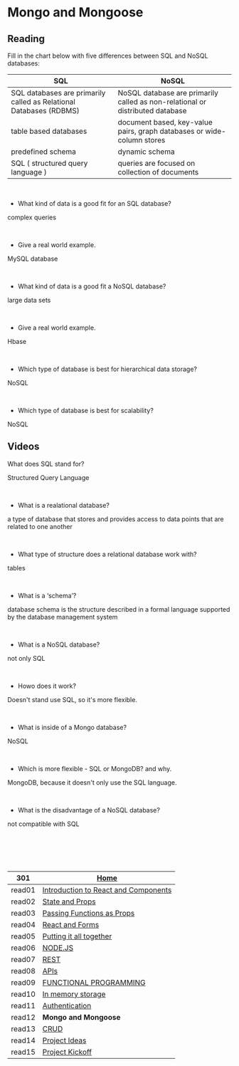 # Mongo and Mongoose

## Reading

Fill in the chart below with five differences between SQL and NoSQL databases:


| SQL	| NoSQL |
| - | - |
| SQL databases are primarily called as Relational Databases (RDBMS) | NoSQL database are primarily called as non-relational or distributed database |
| table based databases | document based, key-value pairs, graph databases or wide-column stores |
| predefined schema | dynamic schema |
| SQL ( structured query language ) | queries are focused on collection of documents |



&nbsp;


* What kind of data is a good fit for an SQL database?

complex queries

&nbsp;


* Give a real world example.

MySQL database

&nbsp;


* What kind of data is a good fit a NoSQL database?

large data sets

&nbsp;


* Give a real world example.

Hbase 

&nbsp;


* Which type of database is best for hierarchical data storage?

NoSQL

&nbsp;


* Which type of database is best for scalability?

NoSQL 

## Videos

What does SQL stand for?

Structured Query Language

&nbsp;


* What is a realational database?

 a type of database that stores and provides access to data points that are related to one another

&nbsp;


* What type of structure does a relational database work with?

tables

&nbsp;


* What is a ‘schema’?

database schema is the structure described in a formal language supported by the database management system

&nbsp;


* What is a NoSQL database?

not only SQL

&nbsp;


* Howo does it work?

Doesn't stand use SQL, so it's more flexible.

&nbsp;


* What is inside of a Mongo database?

NoSQL 

&nbsp;


* Which is more flexible - SQL or MongoDB? and why.

MongoDB, because it doesn't only use the SQL language.

&nbsp;


* What is the disadvantage of a NoSQL database?

not compatible with SQL



<br/><br/> 
<br/><br/> 



|301| [Home](https://suhaib-ersan.github.io/reading-notes/) |
|-|-|
| read01 | [Introduction to React and Components](https://suhaib-ersan.github.io/reading-notes/301/read01) |
| read02 | [State and Props](https://suhaib-ersan.github.io/reading-notes/301/read02) |
| read03 | [Passing Functions as Props](https://suhaib-ersan.github.io/reading-notes/301/read03) |
| read04 | [React and Forms](https://suhaib-ersan.github.io/reading-notes/301/read04) |
| read05 | [Putting it all together](https://suhaib-ersan.github.io/reading-notes/301/read05) |
| read06 | [NODE.JS](https://suhaib-ersan.github.io/reading-notes/301/read06) |
| read07 | [REST](https://suhaib-ersan.github.io/reading-notes/301/read07) |
| read08 | [APIs](https://suhaib-ersan.github.io/reading-notes/301/read08) |
| read09 | [FUNCTIONAL PROGRAMMING](https://suhaib-ersan.github.io/reading-notes/301/read09) |
| read10 | [In memory storage](https://suhaib-ersan.github.io/reading-notes/301/read10) |
| read11 | [Authentication](https://suhaib-ersan.github.io/reading-notes/301/read11) |
| read12 | **Mongo and Mongoose** |
| read13 | [CRUD](https://suhaib-ersan.github.io/reading-notes/301/read13) |
| read14 | [Project Ideas](https://suhaib-ersan.github.io/reading-notes/301/read14) |
| read15 | [Project Kickoff](https://suhaib-ersan.github.io/reading-notes/301/read15) |
